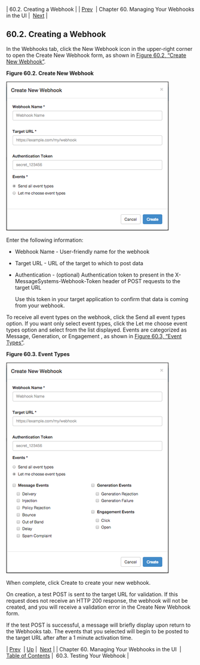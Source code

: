 | 60.2. Creating a Webhook |
| [Prev](web-ui.webhooks)  | Chapter 60. Managing Your Webhooks in the UI |  [Next](web-ui.webhooks.test) |

## 60.2. Creating a Webhook

In the Webhooks tab, click the New Webhook icon in the upper-right corner to open the Create New Webhook form, as shown in [Figure 60.2, “Create New Webhook”](web-ui.webhooks.create#figure_create_webhook "Figure 60.2. Create New Webhook").

<a name="figure_create_webhook"></a>

**Figure 60.2. Create New Webhook**

![Create New Webhook](images/create_webhook.png)

Enter the following information:

*   Webhook Name - User-friendly name for the webhook

*   Target URL - URL of the target to which to post data

*   Authentication - (optional) Authentication token to present in the X-MessageSystems-Webhook-Token header of POST requests to the target URL

    Use this token in your target application to confirm that data is coming from your webhook.

To receive all event types on the webhook, click the Send all event types option. If you want only select event types, click the Let me choose event types option and select from the list displayed. Events are categorized as Message, Generation, or Engagement , as shown in [Figure 60.3, “Event Types”](web-ui.webhooks.create#figure_event_types "Figure 60.3. Event Types").

<a name="figure_event_types"></a>

**Figure 60.3. Event Types**

![Event Types](images/event_types.png)

When complete, click Create to create your new webhook.

On creation, a test POST is sent to the target URL for validation. If this request does not receive an HTTP 200 response, the webhook will not be created, and you will receive a validation error in the Create New Webhook form.

If the test POST is successful, a message will briefly display upon return to the Webhooks tab. The events that you selected will begin to be posted to the target URL after after a 1 minute activation time.

| [Prev](web-ui.webhooks)  | [Up](web-ui.webhooks) |  [Next](web-ui.webhooks.test) |
| Chapter 60. Managing Your Webhooks in the UI  | [Table of Contents](index) |  60.3. Testing Your Webhook |

